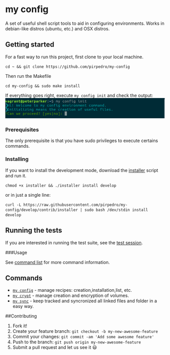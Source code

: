 # my config

A set of useful shell script tools to aid in configuring environments.
Works in debian-like distros (ubuntu, etc.) and OSX distros.

## Getting started

For a fast way to run this project, first clone to your local machine.
```
cd ~ && git clone https://github.com/pirpedro/my-config
```

Then run the Makefile
```
cd my-config && sudo make install
```
If everything goes right, execute `my config init` and check the output:
![my config init](docs/images/my_config_init.png)

### Prerequisites

The only prerequisite is that you have sudo privileges to execute certains commands.

### Installing

If you want to install the development mode, download the [installer](https://raw.githubusercontent.com/pirpedro/my-config/develop/contrib/installer) script and run it.
```
chmod +x installer && ./installer install develop
```
or in just a single line:
```
curl -L https://raw.githubusercontent.com/pirpedro/my-config/develop/contrib/installer | sudo bash /dev/stdin install develop
```

## Running the tests

If you are interested in running the test suite, see the [test session](docs/tests.cmd).

###Usage

See [command list](docs/commands.md) for more command information.





## Commands
- [`my config`](docs/config.md) - manage recipes: creation,installation,list, etc.
- [`my crypt`](docs/crypt.md) - manage creation and encryption of volumes.
- [`my sync`](docs/sync.md) - keep tracked and syncronized all linked files and folder in a easy way.


##Contributing
1. Fork it!
2. Create your feature branch: `git checkout -b my-new-awesome-feature`
3. Commit your changes: `git commit -am 'Add some awesome feature'`
4. Push to the branch: `git push origin my-new-awesome-feature`
5. Submit a pull request and let us see it :smiley:
